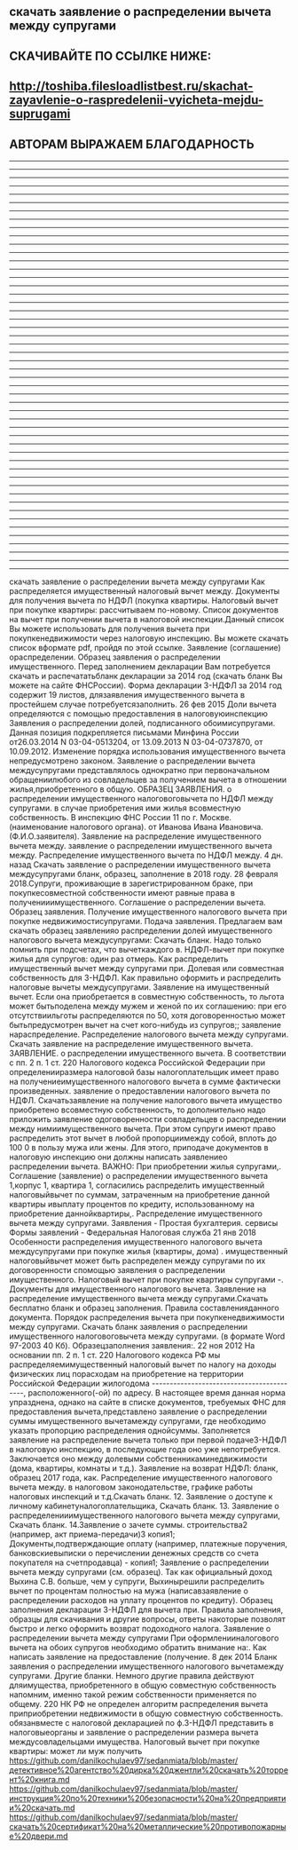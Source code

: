 скачать заявление о распределении вычета между супругами
--------------------------------------------------
СКАЧИВАЙТЕ ПО ССЫЛКЕ НИЖЕ:
--------------------------------------------------
http://toshiba.filesloadlistbest.ru/skachat-zayavlenie-o-raspredelenii-vyicheta-mejdu-suprugami
--------------------------------------------------
АВТОРАМ ВЫРАЖАЕМ БЛАГОДАРНОСТЬ
--------------------------------------------------
--------------------------------------------------
--------------------------------------------------
--------------------------------------------------
--------------------------------------------------
--------------------------------------------------
--------------------------------------------------
--------------------------------------------------
--------------------------------------------------
--------------------------------------------------
--------------------------------------------------
--------------------------------------------------
--------------------------------------------------
--------------------------------------------------
--------------------------------------------------
--------------------------------------------------
--------------------------------------------------
--------------------------------------------------
--------------------------------------------------
--------------------------------------------------
--------------------------------------------------
--------------------------------------------------
--------------------------------------------------
--------------------------------------------------
--------------------------------------------------
--------------------------------------------------
--------------------------------------------------
--------------------------------------------------
--------------------------------------------------
--------------------------------------------------
--------------------------------------------------
--------------------------------------------------
--------------------------------------------------
--------------------------------------------------
--------------------------------------------------
--------------------------------------------------
--------------------------------------------------
--------------------------------------------------
--------------------------------------------------
--------------------------------------------------
--------------------------------------------------
--------------------------------------------------
--------------------------------------------------
--------------------------------------------------
--------------------------------------------------
--------------------------------------------------
--------------------------------------------------
--------------------------------------------------
--------------------------------------------------
--------------------------------------------------
--------------------------------------------------
скачать заявление о распределении вычета между супругами Как распределяется имущественный налоговый вычет между. Документы для получения вычета по НДФЛ (покупка квартиры. Налоговый вычет при покупке квартиры: рассчитываем по-новому. Список документов на вычет при получении вычета в налоговой инспекции.Данный список Вы можете использовать для получения вычета при покупкенедвижимости через налоговую инспекцию. Вы можете скачать список вформате pdf, пройдя по этой ссылке. Заявление (соглашение) ораспределении. Образец заявления о распределении имущественного. Перед заполнением декларации Вам потребуется скачать и распечататьбланк декларации за 2014 год (скачать бланк Вы можете на сайте ФНСРоссии). Форма декларации 3-НДФЛ за 2014 год содержит 19 листов, длязаявления имущественного вычета в простейшем случае потребуетсязаполнить. 26 фев 2015  Доли вычета определяются с помощью предоставления в налоговуюинспекцию Заявления о распределении долей, подписанного обоимисупругами. Данная позиция подкрепляется письмами Минфина России от26.03.2014 N 03-04-0513204, от 13.09.2013 N 03-04-0737870, от 10.09.2012. Изменение порядка использования имущественного вычета непредусмотрено законом. Заявление о распределении вычета междусупругами представлялось однократно при первоначальном обращениилюбого из совладельцев за получением вычета в отношении жилья,приобретенного в общую. ОБРАЗЕЦ ЗАЯВЛЕНИЯ. о распределении имущественного налоговоговычета по НДФЛ между супругами. в случае приобретения ими жилья всовместную собственность. В инспекцию ФНС России  11 по г. Москве. (наименование налогового органа). от Иванова Ивана Ивановича. (Ф.И.О.заявителя). Заявление на распределение имущественного вычета между. заявление о распределении имущественного вычета между. Распределение имущественного вычета по НДФЛ между. 4 дн. назад  Скачать заявление о распределении имущественного вычета междусупругами  бланк, образец, заполнение в 2018 году. 28 февраля 2018.Супруги, проживающие в зарегистрированном браке, при покупкесовместной собственности имеют равные права в полученииимущественного. Соглашение о распределении вычета. Образец заявления.
Получение имущественного налогового вычета при покупке недвижимостисупругами. Подача заявления.  Предлагаем вам скачать образец заявленияо распределении долей имущественного налогового вычета междусупругами: Скачать бланк. Надо только помнить при подсчетах, что вычеткаждого в. НДФЛ-вычет при покупке жилья для супругов: один раз отмерь. Как распределить имущественный вычет между супругами при. Долевая или совместная собственность для 3-НДФЛ. Как правильно оформить и распределить налоговые вычеты междусупругами. Заявление на имущественный вычет. Если она приобретается в совместную собственность, то льгота может бытьподелена между мужем и женой по их соглашению: при его отсутствиильготы распределяются по 50, хотя договоренностью может бытьпредусмотрен вычет на счет кого-нибудь из супругов;; заявление нараспределение. Распределение налогового вычета между супругами. Скачать заявление на распределение имущественного вычета. ЗАЯВЛЕНИЕ. о распределении имущественного вычета. В соответствии с пп. 2 п. 1 ст. 220 Налогового кодекса Российской Федерации при определенииразмера налоговой базы налогоплательщик имеет право на получениеимущественного налогового вычета в сумме фактически произведенных. заявление о предоставлении налогового вычета по НДФЛ. Скачатьзаявление на получение налогового вычета  имущество приобретено всовместную собственность, то дополнительно надо приложить заявление одоговоренности совладельцев о распределении между нимиимущественного вычета. При этом супруги имеют право распределить этот вычет в любой пропорциимежду собой, вплоть до 100  0 в пользу мужа или жены. Для этого, приподаче документов в налоговую инспекцию они должны написать заявлениео распределении вычета. ВАЖНО: При приобретении жилья супругами,. Соглашение (заявление) о распределении имущественного вычета  1,корпус 1, квартира 1, согласились распределить имущественный налоговыйвычет по суммам, затраченным на приобретение данной квартиры ивыплату процентов по кредиту, использованному на приобретение даннойквартиры,. Распределение имущественного вычета между супругами. Заявления - Простая бухгалтерия. сервисы  Формы заявлений - Федеральная Налоговая служба
21 янв 2018  Особенности распределения имущественного налогового вычета междусупругами при покупке жилья (квартиры, дома) . имущественный налоговыйвычет может быть распределен между супругами по их договоренности спомощью заявления о распределении имущественного. Налоговый вычет при покупке квартиры супругами -. Документы для имущественного налогового вычета. Заявление на распределение имущественного вычета между супругами.Скачать бесплатно бланк и образец заполнения. Правила составленияданного документа. Порядок распределения вычета при покупкенедвижимости между супругами. Скачать бланк заявления о распределении имущественного налоговоговычета между супругами. (в формате Word 97-2003  40 Кб). Образецзаполнения заявления:. 22 ноя 2012  На основании пп. 2 п. 1 ст. 220 Налогового кодекса РФ мы распределяемимущественный налоговый вычет по налогу на доходы физических лиц порасходам на приобретение на территории Российской Федерации жилогодома ------------------------------------------, расположенного(-ой) по адресу. В настоящее время данная норма упразднена, однако на сайте  в списке документов, требуемых ФНС для предоставления вычета,представлено заявление о распределении суммы имущественного вычетамежду супругами, где необходимо указать пропорцию распределения однойсуммы. Заполняется заявление на распределение вычета только при первой подаче3-НДФЛ в налоговую инспекцию, в последующие года оно уже непотребуется. Заключается оно между долевыми собственникаминедвижимости (дома, квартиры, комнаты и т.д.). Заявление на возврат НДФЛ: бланк, образец 2017 года, как. Распределение имущественного налогового вычета между. в налоговом законодательстве, графике работы налоговых инспекций и т.д.Скачать бланк. 12. Заявление о доступе к личному кабинетуналогоплательщика, Скачать бланк. 13. Заявление о распределенииимущественного налогового вычета между супругами, Скачать бланк. 14.Заявление о зачете суммы. строительства2 (например, акт приема-передачи)3  копия1; Документы,подтверждающие оплату (например, платежные поручения, банковскиевыписки о перечислении денежных средств со счета покупателя на счетпродавца) - копия1; Заявление о распределении вычета между супругами (см. образец). Так как официальный доход Выхина С.В. больше, чем у супруги, Выхинырешили распределить вычет по процентам полностью на мужа (написавзаявление о распределении расходов на уплату процентов по кредиту). Образец заполнения декларации 3-НДФЛ для вычета при. Правила заполнения, образцы для скачивания и другие вопросы, ответы накоторые позволят быстро и легко оформить возврат подоходного налога. Заявление о распределении вычета между супругами  При оформленииналогового вычета на обоих супругов необходимо обратить внимание на:.
Как написать заявление на предоставление (получение. 8 дек 2014  Бланк заявления о распределении имущественного налогового вычетамежду супругами. Другие бланки. Немного другие правила действуют дляимущества, приобретенного в общую совместную собственность напомним, именно такой режим собственности применяется по общему. 220 НК РФ не определен алгоритм распределения вычета приприобретении недвижимости в общую совместную собственность.  обязанвместе с налоговой декларацией по ф.3-НДФЛ представить в налоговыеорганы и заявление о распределении размера вычета междусовладельцами имущества. Налоговый вычет при покупке квартиры: может ли муж получить
https://github.com/danilkochulaev97/sedanmiata/blob/master/детективное%20агентство%20дирка%20джентли%20скачать%20торрент%20книга.md
https://github.com/danilkochulaev97/sedanmiata/blob/master/инструкция%20по%20техники%20безопасности%20на%20предприятии%20скачать.md
https://github.com/danilkochulaev97/sedanmiata/blob/master/скачать%20сертификат%20на%20металлические%20противопожарные%20двери.md
